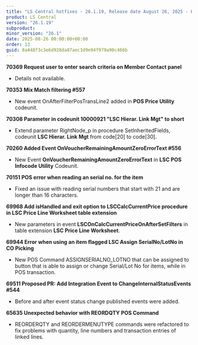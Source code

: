 ```yaml
---
title: "LS Central hotfixes - 26.1.19, Release date August 26, 2025 - Hotfixes"
product: LS Central
version: "26.1.19"
subproduct: 
minor_version: "26.1"
date: 2025-08-26 00:00:00+00:00
order: 13
guid: 8a448f3c3e6d928da87aec1d9e94f979a90c466b
---
```


<strong>70369 Request user to enter search criteria on Member Contact panel</strong>
<ul><li>Details not available.</li></ul>
<strong>70353 Mix Match filtering #557</strong>
<ul><li>New event OnAfterFilterPosTransLine2 added in <b>POS Price Utility</b> codeunit.</li></ul>
<strong>70308 Parameter in codeunit 10000921 "LSC Hierar. Link Mgt" to short</strong>
<ul><li>Extend parameter RightNode_p in procedure SetInheritedFields, codeunit <b>LSC Hierar. Link Mgt</b> from code[20] to code[30].</li></ul>
<strong>70260 Added Event OnVoucherRemainingAmountZeroErrorText #556</strong>
<ul><li>New Event <b>OnVoucherRemainingAmountZeroErrorText</b> in <b>LSC POS Infocode Utility</b> Codeunit.</li></ul>
<strong>70151 POS error when reading an serial no. for the item</strong>
<ul><li>Fixed an issue with reading serial numbers that start with 21 and are longer than 16 characters.</li></ul>
<strong>69968 Add isHandled and exit option to LSCCalcCurrentPrice procedure in LSC Price Line Worksheet table extension</strong>
<ul><li>New parameters in event <b>LSCOnCalcCurrentPriceOnAfterSetFilters</b> in table extension <b>LSC Price Line Worksheet</b>.</li></ul>
<strong>69944 Error when using an item flagged LSC Assign SerialNo/LotNo in CO Picking</strong>
<ul><li>New POS Command ASSIGNSERIALNO_LOTNO that can be assigned to button that is  able to assign or change Serial/Lot No for items, while in POS transaction.</li></ul>
<strong>69511 Proposed PR: Add Integration Event to ChangeInternalStatusEvents #544</strong>
<ul><li>Before and after event status change published events were added. </li></ul>
<strong>65635 Unexpected behavior with REORDQTY POS Command</strong>
<ul><li>REORDERQTY and REORDERMENUTYPE commands were refactored to fix problems with quantity, line numbers and transaction entries of linked lines.</li></ul>
